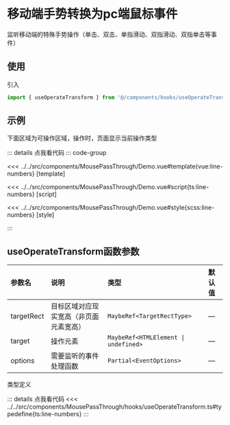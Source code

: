 # 移动端手势转换为pc端鼠标事件

监听移动端的特殊手势操作（单击、双击、单指滑动、双指滑动、双指单击等事件）

## 使用

引入

```ts
import { useOperateTransform } from '@/components/hooks/useOperateTransform'
```

## 示例

下面区域为可操作区域，操作时，页面显示当前操作类型

<script setup lang="ts">
import Demo from '@/components/MousePassThrough/Demo.vue'

</script>

<Demo></Demo>

::: details 点我看代码
::: code-group

<<< ../../src/components/MousePassThrough/Demo.vue#template{vue:line-numbers} [template]

<<< ../../src/components/MousePassThrough/Demo.vue#script{ts:line-numbers} [script]

<<< ../../src/components/MousePassThrough/Demo.vue#style{scss:line-numbers} [style]

:::

## useOperateTransform函数参数

|       参数名          |        说明         |      类型      |    默认值     |
| :------------------- | :------------------ | :-------------| :----------- |
| targetRect            | 目标区域对应现实宽高（非页面元素宽高）      | `MaybeRef<TargetRectType>`        |   —   |
| target             | 操作元素      | `MaybeRef<HTMLElement \| undefined>`        |   —   |
| options             | 需要监听的事件处理函数      | `Partial<EventOptions>`        |   —   |

类型定义

::: details 点我看代码
<<< ../../src/components/MousePassThrough/hooks/useOperateTransform.ts#typedefine{ts:line-numbers}
:::
